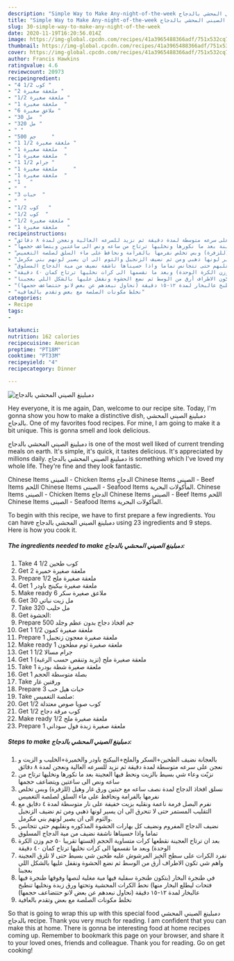 ```yaml
---
description: "Simple Way to Make Any-night-of-the-week دمبلينغ الصيني المحشي بالدجاج"
title: "Simple Way to Make Any-night-of-the-week دمبلينغ الصيني المحشي بالدجاج"
slug: 30-simple-way-to-make-any-night-of-the-week
date: 2020-11-19T16:20:56.014Z
image: https://img-global.cpcdn.com/recipes/41a3965488366adf/751x532cq70/الصورة-الرئيسية-لوصفةدمبلينغ-الصيني-المحشي-بالدجاج.jpg
thumbnail: https://img-global.cpcdn.com/recipes/41a3965488366adf/751x532cq70/الصورة-الرئيسية-لوصفةدمبلينغ-الصيني-المحشي-بالدجاج.jpg
cover: https://img-global.cpcdn.com/recipes/41a3965488366adf/751x532cq70/الصورة-الرئيسية-لوصفةدمبلينغ-الصيني-المحشي-بالدجاج.jpg
author: Francis Hawkins
ratingvalue: 4.6
reviewcount: 20973
recipeingredient:
- "4 1/2 كوب "
- "2 ملعقة صغيرة "
- "1/2 ملعقة صغيرة "
- "1 ملعقة صغيرة  "
- "6 ملاعق صغيرة "
- "30 مل  "
- "320 مل "
- " "
- "500 جم     "
- "1 1/2 ملعقة صغيرة "
- "1 ملعقة صغيرة  "
- "1 ملعقة صغيرة  "
- "1 1/2 جرام "
- "1 ملعقة صغيرة     "
- "1 ملعقة صغيرة  "
- "1   "
- "  "
- "3 حبات  "
- "  "
- "1/2 كوب   "
- "1/2 كوب  "
- "1/2 ملعقة صغيرة "
- "1 ملعقة صغيرة   "
recipeinstructions:
- "بالعجانة نضيف الطحين+السكر والملح+البيكنج باودر والخميرة+الخليب و الزيت و نعجن على سرعه متوسطة لمدة دقيقة ثم نزيد للسرعه العالية ونعجن لمدة ٨ دقائق"
- "نزيّت وعاء شي بسيط بالزيت ونحط فيها العجينة بعد ما نكورها ونخليها ترتاح من ساعه ونص الى ساعتين ويتضاعف حجمها"
- "نسلق افخاذ الدجاج لمدة نصف ساعه مع حبتين ورق غار وهيل (للزفرة) وبس تخلص نفرمها بالفرامة ونحافظ على ماء السلق لصلصة التغميس"
- "نفرم البصل فرمة ناعمة ونقليه بزيت خفيفة على نار متوسطة لمدة ٤ دقايق مع التقليب المستمر حتى لا تنحرق الى ان يسير لونها ذهبي ومن ثم نضيف الزنجيل والثوم الى ان يصير لونهم بني مكرمل."
- "نضيف الدجاج المفروم ونضيف كل بهارات الحشوة المذكوره ونقلبهم حتى تتجانس تماما واذا حسيناها ناشفة نضيف من مية الدجاج المسلوق"
- "بعد ان ترتاح العجينة نقطعها كرات متساوية الحجم (قستها تقريبا ٥٠ جم وزن الكرة الوحدة) وبعد ما نقسمها الى كرات نخليها ترتاح كمان ٤٠ دقيقة"
- "نفرد الكرات على سطح الخبز المرشوش عليه طحين شي بسيط حتى لا تلزق العجينة واهم شي تكون الاطراف أرق من الوسط ثم نضع الحشوة ونقفل عليها بالشكل اللي بعجبنا"
- "في طنجرة البخار (بتكون طنجرة سفلية فيها مية مغلية لنصها وفوقها طنجرة فيها فتحات ليطلع البخار منها) نحط الكرات المحشية وتحتها ورق زبدة ونخليها تنطبخ عالبخار لمدة ١٢-١٥ دقيقة (نحاول نبعدهم عن بعض لانو حتتضاعف حجمها)"
- "نخلط مكونات الصلصة مع بعض وتقدم بالعافية"
categories:
- Recipe
tags:
- 

katakunci:  
nutrition: 162 calories
recipecuisine: American
preptime: "PT18M"
cooktime: "PT33M"
recipeyield: "4"
recipecategory: Dinner

---
```



![دمبلينغ الصيني المحشي بالدجاج](https://img-global.cpcdn.com/recipes/41a3965488366adf/751x532cq70/الصورة-الرئيسية-لوصفةدمبلينغ-الصيني-المحشي-بالدجاج.jpg)

Hey everyone, it is me again, Dan, welcome to our recipe site. Today, I'm gonna show you how to make a distinctive dish, دمبلينغ الصيني المحشي بالدجاج. One of my favorites food recipes. For mine, I am going to make it a bit unique. This is gonna smell and look delicious.

دمبلينغ الصيني المحشي بالدجاج is one of the most well liked of current trending meals on earth. It's simple, it's quick, it tastes delicious. It's appreciated by millions daily. دمبلينغ الصيني المحشي بالدجاج is something which I've loved my whole life. They're fine and they look fantastic.

Chinese Items الصينى - Chicken Items الدجاج Chinese Items الصينى - Beef Items اللحم Chinese Items الصينى - Seafood Items المأكولات البحرية. Chinese Items الصينى - Chicken Items الدجاج Chinese Items الصينى - Beef Items اللحم Chinese Items الصينى - Seafood Items المأكولات البحرية.


To begin with this recipe, we have to first prepare a few ingredients. You can have دمبلينغ الصيني المحشي بالدجاج using 23 ingredients and 9 steps. Here is how you cook it.

<!--inarticleads1-->

##### The ingredients needed to make دمبلينغ الصيني المحشي بالدجاج:

1. Take 4 1/2 كوب طحين
1. Get 2 ملعقة صغيرة خميرة
1. Prepare 1/2 ملعقة صغيرة ملح
1. Get 1 ملعقة صغيرة بيكينج باودر
1. Make ready 6 ملاعق صغيرة سكر
1. Get 30 مل زيت نباتي
1. Take 320 مل حليب
1. Get  الحشوة:
1. Prepare 500 جم افخاذ دجاج بدون عظم وجلد
1. Get 1 1/2 ملعقة صغيرة كمون
1. Prepare 1 ملعقة صغيرة معجون زنجبيل
1. Make ready 1 ملعقة صغيرة ثوم مطحون
1. Get 1 1/2 جرام مسالا
1. Get 1 ملعقة صغيرة ملح (تزيد وتنقص حسب الرغبة)
1. Take 1 ملعقة صغيرة شطة بودرة
1. Get 1 بصلة متوسطة الحجم
1. Take  ورقتين غار
1. Prepare 3 حبات هيل حب
1. Take  صلصة التغميس:
1. Get 1/2 كوب صويا صوص معتدلة
1. Get 1/2 كوب مرقة دجاج
1. Make ready 1/2 ملعقة صغيرة ملح
1. Prepare 1 ملعقة صغيرة زبدة فول سوداني




<!--inarticleads2-->

##### Steps to make دمبلينغ الصيني المحشي بالدجاج:

1. بالعجانة نضيف الطحين+السكر والملح+البيكنج باودر والخميرة+الخليب و الزيت و نعجن على سرعه متوسطة لمدة دقيقة ثم نزيد للسرعه العالية ونعجن لمدة ٨ دقائق
1. نزيّت وعاء شي بسيط بالزيت ونحط فيها العجينة بعد ما نكورها ونخليها ترتاح من ساعه ونص الى ساعتين ويتضاعف حجمها
1. نسلق افخاذ الدجاج لمدة نصف ساعه مع حبتين ورق غار وهيل (للزفرة) وبس تخلص نفرمها بالفرامة ونحافظ على ماء السلق لصلصة التغميس
1. نفرم البصل فرمة ناعمة ونقليه بزيت خفيفة على نار متوسطة لمدة ٤ دقايق مع التقليب المستمر حتى لا تنحرق الى ان يسير لونها ذهبي ومن ثم نضيف الزنجيل والثوم الى ان يصير لونهم بني مكرمل.
1. نضيف الدجاج المفروم ونضيف كل بهارات الحشوة المذكوره ونقلبهم حتى تتجانس تماما واذا حسيناها ناشفة نضيف من مية الدجاج المسلوق
1. بعد ان ترتاح العجينة نقطعها كرات متساوية الحجم (قستها تقريبا ٥٠ جم وزن الكرة الوحدة) وبعد ما نقسمها الى كرات نخليها ترتاح كمان ٤٠ دقيقة
1. نفرد الكرات على سطح الخبز المرشوش عليه طحين شي بسيط حتى لا تلزق العجينة واهم شي تكون الاطراف أرق من الوسط ثم نضع الحشوة ونقفل عليها بالشكل اللي بعجبنا
1. في طنجرة البخار (بتكون طنجرة سفلية فيها مية مغلية لنصها وفوقها طنجرة فيها فتحات ليطلع البخار منها) نحط الكرات المحشية وتحتها ورق زبدة ونخليها تنطبخ عالبخار لمدة ١٢-١٥ دقيقة (نحاول نبعدهم عن بعض لانو حتتضاعف حجمها)
1. نخلط مكونات الصلصة مع بعض وتقدم بالعافية




So that is going to wrap this up with this special food دمبلينغ الصيني المحشي بالدجاج recipe. Thank you very much for reading. I am confident that you can make this at home. There is gonna be interesting food at home recipes coming up. Remember to bookmark this page on your browser, and share it to your loved ones, friends and colleague. Thank you for reading. Go on get cooking!
